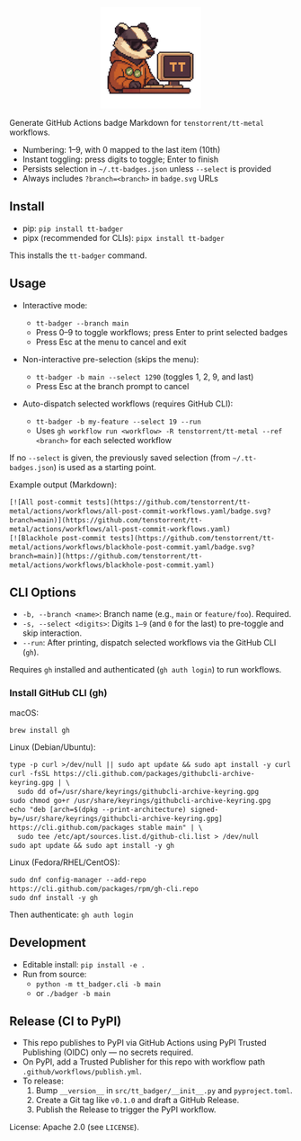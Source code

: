 <p align="center">
  <img src="logo.png" alt="tt-badger logo" width="180" />
</p>

Generate GitHub Actions badge Markdown for `tenstorrent/tt-metal` workflows.

- Numbering: 1–9, with 0 mapped to the last item (10th)
- Instant toggling: press digits to toggle; Enter to finish
- Persists selection in `~/.tt-badges.json` unless `--select` is provided
- Always includes `?branch=<branch>` in `badge.svg` URLs

## Install

- pip: `pip install tt-badger`
- pipx (recommended for CLIs): `pipx install tt-badger`

This installs the `tt-badger` command.

## Usage

- Interactive mode:
  - `tt-badger --branch main`
  - Press 0–9 to toggle workflows; press Enter to print selected badges
  - Press Esc at the menu to cancel and exit

- Non-interactive pre-selection (skips the menu):
  - `tt-badger -b main --select 1290`  (toggles 1, 2, 9, and last)
  - Press Esc at the branch prompt to cancel

- Auto-dispatch selected workflows (requires GitHub CLI):
  - `tt-badger -b my-feature --select 19 --run`
  - Uses `gh workflow run <workflow> -R tenstorrent/tt-metal --ref <branch>` for each selected workflow

If no `--select` is given, the previously saved selection (from
`~/.tt-badges.json`) is used as a starting point.

Example output (Markdown):

```
[![All post-commit tests](https://github.com/tenstorrent/tt-metal/actions/workflows/all-post-commit-workflows.yaml/badge.svg?branch=main)](https://github.com/tenstorrent/tt-metal/actions/workflows/all-post-commit-workflows.yaml)
[![Blackhole post-commit tests](https://github.com/tenstorrent/tt-metal/actions/workflows/blackhole-post-commit.yaml/badge.svg?branch=main)](https://github.com/tenstorrent/tt-metal/actions/workflows/blackhole-post-commit.yaml)
```

## CLI Options

- `-b, --branch <name>`: Branch name (e.g., `main` or `feature/foo`). Required.
- `-s, --select <digits>`: Digits `1–9` (and `0` for the last) to pre-toggle and skip interaction.
- `--run`: After printing, dispatch selected workflows via the GitHub CLI (`gh`).

Requires `gh` installed and authenticated (`gh auth login`) to run workflows.

### Install GitHub CLI (gh)

macOS:

```
brew install gh
```

Linux (Debian/Ubuntu):

```
type -p curl >/dev/null || sudo apt update && sudo apt install -y curl
curl -fsSL https://cli.github.com/packages/githubcli-archive-keyring.gpg | \
  sudo dd of=/usr/share/keyrings/githubcli-archive-keyring.gpg
sudo chmod go+r /usr/share/keyrings/githubcli-archive-keyring.gpg
echo "deb [arch=$(dpkg --print-architecture) signed-by=/usr/share/keyrings/githubcli-archive-keyring.gpg] https://cli.github.com/packages stable main" | \
  sudo tee /etc/apt/sources.list.d/github-cli.list > /dev/null
sudo apt update && sudo apt install -y gh
```

Linux (Fedora/RHEL/CentOS):

```
sudo dnf config-manager --add-repo https://cli.github.com/packages/rpm/gh-cli.repo
sudo dnf install -y gh
```

Then authenticate: `gh auth login`

## Development

- Editable install: `pip install -e .`
- Run from source:
  - `python -m tt_badger.cli -b main`
  - or `./badger -b main`

## Release (CI to PyPI)

- This repo publishes to PyPI via GitHub Actions using PyPI Trusted Publishing (OIDC) only — no secrets required.
- On PyPI, add a Trusted Publisher for this repo with workflow path `.github/workflows/publish.yml`.
- To release:
  1. Bump `__version__` in `src/tt_badger/__init__.py` and `pyproject.toml`.
  2. Create a Git tag like `v0.1.0` and draft a GitHub Release.
  3. Publish the Release to trigger the PyPI workflow.

License: Apache 2.0 (see `LICENSE`).
